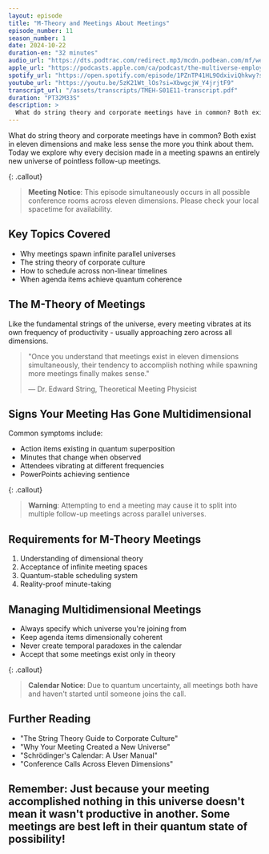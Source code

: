 ```yaml
---
layout: episode
title: "M-Theory and Meetings About Meetings"
episode_number: 11
season_number: 1
date: 2024-10-22
duration-en: "32 minutes"
audio_url: "https://dts.podtrac.com/redirect.mp3/mcdn.podbean.com/mf/web/yq7wmg6uuspgic67/E11_-_M-Theory_And_Meetings_About_Meetings_-_TMEH7wzrw.mp3"
apple_url: "https://podcasts.apple.com/ca/podcast/the-multiverse-employee-handbook/id1764134739?i=1000673962741"
spotify_url: "https://open.spotify.com/episode/1PZnTP41HL9OdxiviQhkwy?si=mir4tuRPSRe15Tz1uSJApA"
youtube_url: "https://youtu.be/5zK21Wt_lOs?si=XbwgcjW_Y4jrjtF9"
transcript_url: "/assets/transcripts/TMEH-S01E11-transcript.pdf"
duration: "PT32M33S"
description: >
  What do string theory and corporate meetings have in common? Both exist in eleven dimensions and make less sense the more you think about them. Today we explore why every decision made in a meeting spawns an entirely new universe of pointless follow-up meetings.
---
```


What do string theory and corporate meetings have in common? Both exist in eleven dimensions and make less sense the more you think about them. Today we explore why every decision made in a meeting spawns an entirely new universe of pointless follow-up meetings.

{: .callout}
> **Meeting Notice**: This episode simultaneously occurs in all possible
> conference rooms across eleven dimensions. Please check your local
> spacetime for availability.

## Key Topics Covered
* Why meetings spawn infinite parallel universes
* The string theory of corporate culture
* How to schedule across non-linear timelines
* When agenda items achieve quantum coherence

## The M-Theory of Meetings
Like the fundamental strings of the universe, every meeting vibrates at its own frequency of productivity - usually approaching zero across all dimensions.

> "Once you understand that meetings exist in eleven dimensions simultaneously,
> their tendency to accomplish nothing while spawning more meetings finally
> makes sense."
>
> — Dr. Edward String, Theoretical Meeting Physicist

## Signs Your Meeting Has Gone Multidimensional
Common symptoms include:
* Action items existing in quantum superposition
* Minutes that change when observed
* Attendees vibrating at different frequencies
* PowerPoints achieving sentience

{: .callout}
> **Warning**: Attempting to end a meeting may cause it to split into multiple
> follow-up meetings across parallel universes.

## Requirements for M-Theory Meetings
1. Understanding of dimensional theory
2. Acceptance of infinite meeting spaces
3. Quantum-stable scheduling system
4. Reality-proof minute-taking

## Managing Multidimensional Meetings
* Always specify which universe you're joining from
* Keep agenda items dimensionally coherent
* Never create temporal paradoxes in the calendar
* Accept that some meetings exist only in theory

{: .callout}
> **Calendar Notice**: Due to quantum uncertainty, all meetings both have and
> haven't started until someone joins the call.

## Further Reading
* "The String Theory Guide to Corporate Culture"
* "Why Your Meeting Created a New Universe"
* "Schrödinger's Calendar: A User Manual"
* "Conference Calls Across Eleven Dimensions"

Remember: Just because your meeting accomplished nothing in this universe
doesn't mean it wasn't productive in another. Some meetings are best left in
their quantum state of possibility!
---
